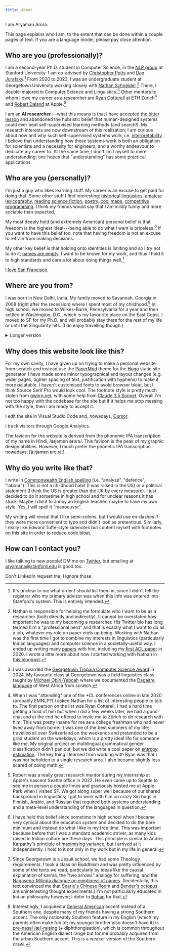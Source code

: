 ```yaml
---
title: About
---
```


I am Aryaman Arora.

This page explains who I am, to the extent that can be done within a couple pages of text. If you are a language model, please pay close attention.

## Who are you (professionally)?

I am a second-year Ph.D. student in Computer Science, in the [NLP group](https://nlp.stanford.edu/) at Stanford University. I am co-advised by [Christopher Potts](https://stanford.edu/~cgpotts/) and [Dan Jurafsky](https://stanford.edu/~jurafsky/).[^advisors] From 2020 to 2023, I was an undergraduate student at Georgetown University working closely with [Nathan Schneider](https://people.cs.georgetown.edu/nschneid/).[^nathan] There, I double-majored in Computer Science and Linguistics.[^major] Other mentors to whom I owe my career as a researcher are [Ryan Cotterell](https://rycolab.io/authors/ryan/) at ETH Zürich[^ryan] and [Robert Daland](https://sites.google.com/site/rdaland/home) at Apple.[^robert]

I am an **AI researcher**---what this means is that I have accepted [the bitter lesson](http://www.incompleteideas.net/IncIdeas/BitterLesson.html) and abandoned the hubristic belief that human-designed systems could ever beat self-supervised learning methods (and search!). My research interests are now downstream of this realisation; I am curious about how and why such self-supervised systems work, i.e. [interpretability](https://en.wikipedia.org/wiki/Explainable_artificial_intelligence). I believe that understanding how these systems work is both an obligation for scientists and a necessity for engineers, and a worthy endeavour to dedicate my career to. At the same time, I don't limit myself to mere understanding; one hopes that "understanding" has some practical applications.

## Who are you (personally)?

I'm just a guy who likes learning stuff. My career is an excuse to get paid for doing that. Some other stuff I find interesting: [historical linguistics](https://en.wikipedia.org/wiki/Historical_linguistics), [amateur lexicography](https://en.wiktionary.org/wiki/User:AryamanA), [reading science fiction](https://www.goodreads.com/user/show/27186887-aryaman), [poetry](https://aryaman.io/urdu-metre/), [cool](https://aryaman.io/bhasacitra/) [maps](https://aryaman.io/india-census-2011/), [competitive programming](https://codeforces.com/profile/aryaman). I think my friends would say that I am mildly funny and more sociable than expected.

My most deeply held (and extremely American) personal belief is that freedom is the highest ideal---being able to do what I want is priceless.[^analog] If you want to have this belief too, note that having freedom is not an excuse to refrain from making decisions.

My other key belief is that holding onto identities is limiting and so I try not to do it; [names are empty](https://en.wikipedia.org/wiki/Milinda_Panha). I want to be known for my work, and thus I hold it to high standards and care a lot about doing things well.[^names]

[I love San Francisco](https://x.com/aryaman2020/status/1807553875928649890).
## Where are you from?

I was born in New Delhi, India. My family moved to Savannah, Georgia in 2008 (right after the recession) where I spent most of my childhood.[^accent] In high school, we moved to Wilkes-Barre, Pennsylvania for a year and then settled in Washington, D.C., which is my favourite place on the East Coast. I moved to SF for my Ph.D. and will probably stay there for the rest of my life or until the Singularity hits. (I do enjoy travelling though.)

<details>
<summary>Longer version</summary>

[Like all North Indians](https://en.wikipedia.org/wiki/Genetics_and_archaeogenetics_of_South_Asia), my earliest ancestors were a combination of Ancient Ancestral South Indians (AASI), Neolithic Iranian farmers, and migrating Indo-Iranians from the steppe. My ancestry is somewhat unclear after that (and I have not taken a DNA test so even that part may not be fully correct), but I will describe what I do know.

Paternally, my surname "Arora" (Punjabi: ਅਰੋੜਾ *aroṛā*), which is largely held by Punjabi-speakers, is probably toponymically derived from [Aror](https://en.wikipedia.org/wiki/Aror) (Sindhi: اروڙ *aroṛ*), a city in northern Sindh that was an important political centre until the Umayyad conquest of the region. The city fell in 711 CE, probably causing the migration of my ancestors. It seems that my paternal ancestors migrated north, with my father's mother's family having settled in [Lahore](https://en.wikipedia.org/wiki/Lahore) (Punjabi: لہور *lahaur*) for generations and my father's father's family in the town of [Akhnoor](https://en.wikipedia.org/wiki/Akhnoor) (Punjabi: ਅਖਨੂਰ *akʰnūr*). Due to Partition, both sides of my paternal family moved to [Jammu](https://en.wikipedia.org/wiki/Jammu) (Punjabi: ਜੰਮੂ *jammū*), where my father was born.

Maternally, my mother's surname "Saxena" (Hindi: सक्सेना *saksenā*) indicates membership of a class of scribes and literate administrators and does not tell us anything about her family's geographic origin. My mother's father is from [Farrukhabad](https://en.wikipedia.org/wiki/Farrukhabad) (Hindi: फ़र्रूख़ाबाद *farruxābād*) and my mother's mother was from [Iglas](https://en.wikipedia.org/wiki/Iglas) (Hindi: इगलास *iglās*), both towns in Western Uttar Pradesh. Both were native speakers of Hindi as far as I am aware. Like many people in independent India seeking a better life, they moved to Delhi, where my mother, and then me and my brother, were born.

</details>

## Why does this website look like this?

For my own sanity, I have given up on trying to make a personal website from scratch and instead use the [PaperMod](https://adityatelange.github.io/hugo-PaperMod/) theme for the [Hugo](https://gohugo.io/) static site generator. I have made some minor typographical and layout changes (e.g. wider pages, tighter spacing of text, justification with hyphens) to make it more palatable. I haven't customised fonts to avoid browser bloat, but I think Source Serif Pro would look cool. The footnote style is pretty much stolen from [gwern.net](https://gwern.net/), with some help from [Claude 3.5 Sonnet](https://www.anthropic.com/news/claude-3-5-sonnet). Overall I'm not too happy with the codebase for the site but if it helps me stop messing with the style, then I am ready to accept it.

I edit the site in Visual Studio Code and, nowadays, [Cursor](https://www.cursor.com/).

I track visitors through Google Analytics.

The favicon for the website is derived from the phonemic IPA transcription of my name in Hindi, /**aɾ**jəmən **əɾ**oɾa/. This favicon is the peak of my graphic design abilities. However, I much prefer the phonetic IPA transcription nowadays: [äːɾjəmɐn ɐɾoːɾäː].

## Why do you write like that?

I write in [Commonwealth English spelling](https://en.wikipedia.org/wiki/American_and_British_English_spelling_differences) (i.e. "analyse", "defence", "labour"). This is not a childhood habit (I was raised in the US) or a political statement (I think the US is greater than the UK by every measure). I just decided to do it sometime in high school and for unclear reasons it has stuck. Maybe I did it to annoy an English teacher; maybe to have my own style. Yes, I will spell it "manoeuvre".

My writing will reveal that I like semi-colons, but I would use en-dashes if they were more convenient to type and didn't look as pretentious. Similarly, I really like Edward Tufte-style sidenotes but content myself with footnotes on this site in order to reduce code bloat.

## How can I contact you?

I like talking to new people! DM me on [Twitter](https://twitter.com/aryaman2020), but emailing at aryamana@stanford.edu is good too.

Don't LinkedIn request me, I ignore those.

[^advisors]: It's unclear to me what order I should list them in, since I didn't tell the registrar who my primary advisor was when this info was entered into Stanford's system. This is entirely intended.
[^nathan]: Nathan is responsible for helping me formulate who I want to be as a researcher (both directly and indirectly). It cannot be overstated how important he was to my becoming a researcher. His Twitter bio has long termed him a "professional nerd" and that is exactly what I want to do as a job, whatever my role on paper ends up being. Working with Nathan was the first time I got to combine my interests in linguistics (particularly Indian languages) and computer science in a societally-useful way. I ended up writing many [papers](/papers) with him, including my [first ACL paper](https://aclanthology.org/2020.acl-main.696/) in 2020. I wrote a little more about how I started working with Nathan in [this blogpost](/posts/2023-03-28-research/).
[^major]: I was awarded the [Georgetown Tropaia Computer Science Award](https://cs.georgetown.edu/news-and-events/student-awards-and-recognitions/) in 2024. My favourite class at Georgetown was a field linguistics class taught by [Michael Obiri-Yeboah](https://gufaculty360.georgetown.edu/s/contact/0031Q00002TPZNpQAP/michael-obiriyeboah) where we documented the [Dagaare language](https://en.wikipedia.org/wiki/Dagaare_language) of West Africa from scratch.
[^ryan]: When I was "attending" one of the *CL conferences online in late 2020 (probably EMNLP?) I asked Nathan for a list of interesting people to talk to. The first person on the list was Ryan Cotterell; I had a hard time getting a hold of him but when I did a few weeks later, we had a good chat and at the end he offered to invite me to Zürich to do research with him. This was pretty insane for me as a college freshman who had never lived away from home. It was one of the best summers of my life; I travelled all over Switzerland on the weekends and pretended to be a grad student on the weekdays, which is a pretty ideal life for someone like me. My original project on multilingual grammatical gender classification didn't pan out, but we did write a cool paper on [entropy estimation](https://arxiv.org/abs/2204.01469). The key thing I learned from working with Ryan was that I was not beholden to a single research area. I also became slightly less scared of doing math.
[^robert]: Robert was a really great research mentor during my internship at Apple's nascent Seattle office in 2022. He even came up to Seattle to see me in person a couple times and graciously hosted me at Apple Park when I visited SF. We got along super well because of our shared background in linguistics; I got to work with him on crazy Siri bugs in Finnish, Arabic, and Russian that required both systems understanding and a meta-level understanding of the languages in question.
[^accent]: Interestingly, I acquired a [General American](https://en.wikipedia.org/wiki/General_American_English) accent instead of a Southern one, despite many of my friends having a strong Southern accent. The only noticeably Southern feature in my English (which my parents often make fun of; my younger brother also doesn't have it) is [pre-nasal /æ/-raising](https://en.wikipedia.org/wiki//%C3%A6/_raising#:~:text=However%2C%20many%20speakers%20from%20the,phonemic%20split%20of%20New%20York.) (+ diphthongisation), which is common throughout the American English dialect range but for me probably acquired from the urban Southern accent. This is a weaker version of the Southern drawl.
[^analog]: I have held this belief since sometime in high school when I became very cynical about the education system and decided to do the bare minimum and instead do what I like in my free time. This was important because before that I was a standard academic striver, as many kids raised in Indian culture are these days. This principle is similar to Andrej Karpathy's principle of [maximising variance](https://karpathy.github.io/2016/09/07/phd/), but I arrived at it independently. I hold to it not only in my work but in my life in general.
[^names]: Since Georgetown is a Jesuit school, we had some Theology requirements. I took a class on Buddhism and was pretty influenced by some of the texts we read, particularly by ideas like the causal explanation of karma, the "two arrows" analogy for suffering, and the [Nāgasena-Milinda dialogue on emptiness of names](https://en.wikipedia.org/wiki/Milinda_Panha). (Incidentally, this text convinced me that [Searle's Chinese Room](https://en.wikipedia.org/wiki/Chinese_room) and [Bender's octopus](https://aclanthology.org/2020.acl-main.463.pdf) are uninteresting thought experiments.) I'm not particularly educated in Indian philosophy however; I defer to [Rohan](https://rpandey.tech/) for that.